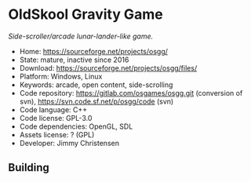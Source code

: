 # OldSkool Gravity Game

_Side-scroller/arcade lunar-lander-like game._

- Home: https://sourceforge.net/projects/osgg/
- State: mature, inactive since 2016
- Download: https://sourceforge.net/projects/osgg/files/
- Platform: Windows, Linux
- Keywords: arcade, open content, side-scrolling
- Code repository: https://gitlab.com/osgames/osgg.git (conversion of svn), https://svn.code.sf.net/p/osgg/code (svn)
- Code language: C++
- Code license: GPL-3.0
- Code dependencies: OpenGL, SDL
- Assets license: ? (GPL)
- Developer: Jimmy Christensen

## Building
